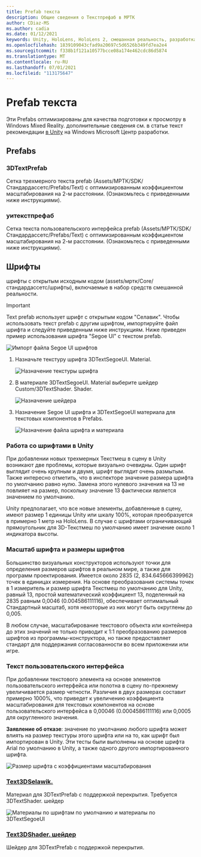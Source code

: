 ```yaml
---
title: Prefab текста
description: Общие сведения о Текстпрефаб в МРТК
author: CDiaz-MS
ms.author: cadia
ms.date: 01/12/2021
keywords: Unity, HoloLens, HoloLens 2, смешанная реальность, разработка, мртк, TMP,
ms.openlocfilehash: 1839109043cfad9a20697c5d6526b349fd7ea2e4
ms.sourcegitcommit: f338b1f121a10577bcce08a174e462cdc86d5874
ms.translationtype: MT
ms.contentlocale: ru-RU
ms.lasthandoff: 07/01/2021
ms.locfileid: "113175647"
---
```

# <a name="text-prefab"></a>Prefab текста

Эти Prefabs оптимизированы для качества подготовки к просмотру в Windows Mixed Reality. дополнительные сведения см. в статье текст рекомендации [в Unity](/windows/mixed-reality/text-in-unity) на Windows Microsoft Центр разработки.

## <a name="prefabs"></a>Prefabs

### <a name="3dtextprefab"></a>3DTextPrefab

Сетка трехмерного текста prefab (Assets/МРТК/SDK/Стандардассетс/Prefabs/Text) с оптимизированным коэффициентом масштабирования на 2-м расстоянии. (Ознакомьтесь с приведенными ниже инструкциями).

### <a name="uitextprefab"></a>уитекстпрефаб

Сетка текста пользовательского интерфейса prefab (Assets/МРТК/SDK/Стандардассетс/Prefabs/Text) с оптимизированным коэффициентом масштабирования на 2-м расстоянии. (Ознакомьтесь с приведенными ниже инструкциями).

## <a name="fonts"></a>Шрифты

шрифты с открытым исходным кодом (assets/мртк/Core/стандардассетс/шрифты), включаемые в набор средств смешанной реальности.

> [!IMPORTANT]
> Text prefab использует шрифт с открытым кодом "Селавик". Чтобы использовать текст prefab с другим шрифтом, импортируйте файл шрифта и следуйте приведенным ниже инструкциям. Ниже приведен пример использования шрифта "Segoe UI" с текстом prefab.

![Импорт файла Segoe UI шрифтов](../images/text-prefab/TextPrefabInstructions01.png)

1. Назначьте текстуру шрифта 3DTextSegoeUI. Material.

    ![Назначение текстуры шрифта](../images/text-prefab/TextPrefabInstructions02.png)

1. В материале 3DTextSegoeUI. Material выберите шейдер Custom/3DTextShader. Shader.

    ![Назначение шейдера](../images/text-prefab/TextPrefabInstructions03.png)

1. Назначение Segoe UI шрифта и 3DTextSegoeUI материала для текстовых компонентов в Prefabs.

    ![Назначение файла шрифта и материала](../images/text-prefab/TextPrefabInstructions04.png)

### <a name="working-with-fonts-in-unity"></a>Работа со шрифтами в Unity

При добавлении новых трехмерных Текстмеш в сцену в Unity возникают две проблемы, которые визуально очевидны. Один шрифт выглядит очень крупным и двумя, шрифт выглядит очень размытым. Также интересно отметить, что в инспекторе значение размера шрифта по умолчанию равно нулю. Замена этого нулевого значения на 13 не повлияет на размер, поскольку значение 13 фактически является значением по умолчанию.

Unity предполагает, что все новые элементы, добавленные в сцену, имеют размер 1 единицы Unity или шкалу 100%, которая преобразуется в примерно 1 метр на HoloLens. В случае с шрифтами ограничивающий прямоугольник для 3D-Текстмеш по умолчанию имеет значение около 1 индикатора высоты.

### <a name="font-scale-and-font-sizes"></a>Масштаб шрифта и размеры шрифтов

Большинство визуальных конструкторов используют точки для определения размеров шрифтов в реальном мире, а также для программ проектирования. Имеется около 2835 (2, 834.645666399962) точек в единицах измерения. На основе преобразования системы точек в 1 измеритель и размер шрифта Текстмеш по умолчанию для Unity, равный 13, простой математический коэффициент 13, поделенный на 2835 равным 0,0046 (0.004586111116), обеспечивает оптимальный Стандартный масштаб, хотя некоторые из них могут быть округлены до 0,005.

В любом случае, масштабирование текстового объекта или контейнера до этих значений не только приводит к 1:1 преобразованию размеров шрифтов из программы-конструктора, но также предоставляет стандарт для поддержания согласованности во всем приложении или игре.

### <a name="ui-text"></a>Текст пользовательского интерфейса

При добавлении текстового элемента на основе элементов пользовательского интерфейса или полотна в сцену по-прежнему увеличивается размер четности. Различия в двух размерах составит примерно 1000%, что приведет к увеличению коэффициента масштабирования для текстовых компонентов на основе пользовательского интерфейса в 0,00046 (0.0004586111116) или 0,0005 для округленного значения.

**Заявление об отказе**: значение по умолчанию любого шрифта может влиять на размер текстуры этого шрифта или на то, как шрифт был импортирован в Unity. Эти тесты были выполнены на основе шрифта Arial по умолчанию в Unity, а также одного другого импортированного шрифта.

![Размер шрифта с коэффициентами масштабирования](../images/text-prefab/TextPrefabInstructions07.png)

### <a name="text3dselawikmat"></a>[Text3DSelawik.](https://github.com/microsoft/MixedRealityToolkit-Unity/blob/main/Assets/MRTK/StandardAssets/Materials/)

Материал для 3DTextPrefab с поддержкой перекрытия. Требуется 3DTextShader. шейдер

![Материалы по шрифтам по умолчанию и материалы по 3DTextSegoeUI](../images/text-prefab/TextPrefabInstructions06.png)

### <a name="text3dshadershader"></a>[Text3DShader. шейдер](https://github.com/microsoft/MixedRealityToolkit-Unity/tree/main/Assets/MRTK/StandardAssets/Shaders)

Шейдер для 3DTextPrefab с поддержкой перекрытия.
